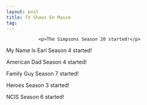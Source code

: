 ```yaml
---
layout: post
title: TV Shows En Masse
tag: 
---
```



                <p>The Simpsons Season 20 started!</p>
<p>My Name Is Earl Season 4 started!</p>
<p>American Dad Season 4 started!</p>
<p>Family Guy Season 7 started!</p>
<p>Heroes Season 3 started!</p>
<p>NCIS Season 6 started!</p>
            

